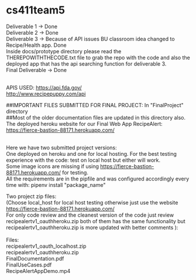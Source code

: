 # cs411team5 <br />
Deliverable 1 -> Done <br />
Deliverable 2 -> Done <br />
Deliverable 3 -> Because of API issues BU classroom idea changed to Recipe/Health app. Done <br />
Inside docs/prototype directory please read the THEREPOWITHTHECODE.txt file to grab the repo with the code and 
also the deployed app that has the api searching function for deliverable 3. <br />
Final Deliverable -> Done <br />
<br />


APIS USED: 
https://api.fda.gov/ <br />
http://www.recipepuppy.com/api  <br />

##IMPORTANT FILES SUBMITTED FOR FINAL PROJECT: In "FinalProject" directory <br />
##Most of the older documentation files are updated in this directory also. <br />
The deployed heroku website for our Final Web App RecipeAlert:  <br />
https://fierce-bastion-88171.herokuapp.com/ <br />
<br />

Here we have two submitted project versions:  <br />
One deployed on heroku and one for local hosting. For the best testing experience with the code: test on local host but either will work.  <br />
Some image icons are missing if using https://fierce-bastion-88171.herokuapp.com/ for testing.  <br />
All the requirements are in the pipfile and was configured accordingly every time with: pipenv install "package_name"  <br />

Two project zip files:  <br />
(Choose local_host for local host testing otherwise just use the website https://fierce-bastion-88171.herokuapp.com/  <br />
For only code review and the cleanest version of the code just review recipealertv1_oauthheroku.zip both of them has the same functionality but recipealertv1_oauthheroku.zip is more updated with better comments ):  <br />
<br />
Files: <br />
recipealertv1_oauth_localhost.zip  <br />
recipealertv1_oauthheroku.zip  <br />
FinalDocumentation.pdf <br />
FinalUseCases.pdf <br />
RecipeAlertAppDemo.mp4 <br />